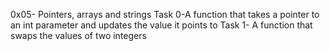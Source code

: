 0x05- Pointers, arrays and strings
Task 0-A function that takes a pointer to an int parameter and updates the value it points to
Task 1- A function that swaps the values of two integers
